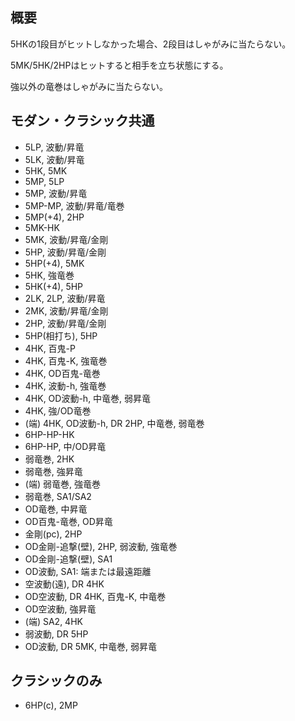 ## 概要

5HKの1段目がヒットしなかった場合、2段目はしゃがみに当たらない。

5MK/5HK/2HPはヒットすると相手を立ち状態にする。

強以外の竜巻はしゃがみに当たらない。

## モダン・クラシック共通

- 5LP, 波動/昇竜
- 5LK, 波動/昇竜
- 5HK, 5MK
- 5MP, 5LP
- 5MP, 波動/昇竜
- 5MP-MP, 波動/昇竜/竜巻
- 5MP(+4), 2HP
- 5MK-HK
- 5MK, 波動/昇竜/金剛
- 5HP, 波動/昇竜/金剛
- 5HP(+4), 5MK
- 5HK, 強竜巻
- 5HK(+4), 5HP
- 2LK, 2LP, 波動/昇竜
- 2MK, 波動/昇竜/金剛
- 2HP, 波動/昇竜/金剛
- 5HP(相打ち), 5HP
- 4HK, 百鬼-P
- 4HK, 百鬼-K, 強竜巻
- 4HK, OD百鬼-竜巻
- 4HK, 波動-h, 強竜巻
- 4HK, OD波動-h, 中竜巻, 弱昇竜
- 4HK, 強/OD竜巻
- (端) 4HK, OD波動-h, DR 2HP, 中竜巻, 弱竜巻
- 6HP-HP-HK
- 6HP-HP, 中/OD昇竜
- 弱竜巻, 2HK
- 弱竜巻, 強昇竜
- (端) 弱竜巻, 強竜巻
- 弱竜巻, SA1/SA2
- OD竜巻, 中昇竜
- OD百鬼-竜巻, OD昇竜
- 金剛(pc), 2HP
- OD金剛-追撃(壁), 2HP, 弱波動, 強竜巻
- OD金剛-追撃(壁), SA1
- OD波動, SA1: 端または最遠距離
- 空波動(遠), DR 4HK
- OD空波動, DR 4HK, 百鬼-K, 中竜巻
- OD空波動, 強昇竜
- (端) SA2, 4HK
- 弱波動, DR 5HP
- OD波動, DR 5MK, 中竜巻, 弱昇竜

## クラシックのみ

- 6HP(c), 2MP
